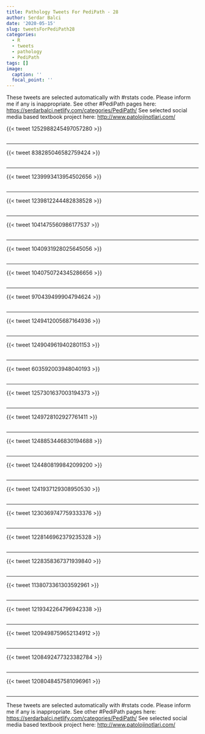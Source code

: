 ```yaml
---
title: Pathology Tweets For PediPath - 28
author: Serdar Balci
date: '2020-05-15'
slug: tweetsForPediPath28
categories:
  - R
  - tweets
  - pathology
  - PediPath
tags: []
image:
  caption: ''
  focal_point: ''
---
```



These tweets are selected automatically with #rstats code. Please inform me if any is inappropriate.
See other #PediPath pages here: https://serdarbalci.netlify.com/categories/PediPath/ 
See selected social media based textbook project here: http://www.patolojinotlari.com/

{{< tweet 1252988245497057280 >}}
<br>
<br>
<hr>
{{< tweet 838285046582759424 >}}
<br>
<br>
<hr>
{{< tweet 1239993413954502656 >}}
<br>
<br>
<hr>
{{< tweet 1239812244482838528 >}}
<br>
<br>
<hr>
{{< tweet 1041475560986177537 >}}
<br>
<br>
<hr>
{{< tweet 1040931928025645056 >}}
<br>
<br>
<hr>
{{< tweet 1040750724345286656 >}}
<br>
<br>
<hr>
{{< tweet 970439499904794624 >}}
<br>
<br>
<hr>
{{< tweet 1249412005687164936 >}}
<br>
<br>
<hr>
{{< tweet 1249049619402801153 >}}
<br>
<br>
<hr>
{{< tweet 603592003948040193 >}}
<br>
<br>
<hr>
{{< tweet 1257301637003194373 >}}
<br>
<br>
<hr>
{{< tweet 1249728102927761411 >}}
<br>
<br>
<hr>
{{< tweet 1248853446830194688 >}}
<br>
<br>
<hr>
{{< tweet 1244808199842099200 >}}
<br>
<br>
<hr>
{{< tweet 1241937129308950530 >}}
<br>
<br>
<hr>
{{< tweet 1230369747759333376 >}}
<br>
<br>
<hr>
{{< tweet 1228146962379235328 >}}
<br>
<br>
<hr>
{{< tweet 1228358367371939840 >}}
<br>
<br>
<hr>
{{< tweet 1138073361303592961 >}}
<br>
<br>
<hr>
{{< tweet 1219342264796942338 >}}
<br>
<br>
<hr>
{{< tweet 1209498759652134912 >}}
<br>
<br>
<hr>
{{< tweet 1208492477323382784 >}}
<br>
<br>
<hr>
{{< tweet 1208048457581096961 >}}
<br>
<br>
<hr>


These tweets are selected automatically with #rstats code. Please inform me if any is inappropriate.
See other #PediPath pages here: https://serdarbalci.netlify.com/categories/PediPath/ 
See selected social media based textbook project here: http://www.patolojinotlari.com/
